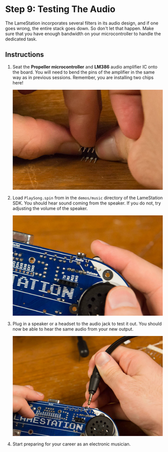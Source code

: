 # Step 9: Testing The Audio

The LameStation incorporates several filters in its audio design, and if
one goes wrong, the entire stack goes down. So don't let that happen.
Make sure that you have enough bandwidth on your microcontroller to
handle the dedicated task.

## Instructions

1.  Seat the **Propeller microcontroller** and **LM386** audio
    amplifier IC onto the board. You will need to bend the pins of the
    amplifier in the same way as in previous sessions. Remember, you
    are installing two chips here!

    ![](images/16744467.jpg?width=500)

2.  Load `PlaySong.spin` from in the `demos/music` directory of the
    LameStation SDK. You should hear sound coming from the speaker.
    If you do not, try adjusting the volume of the speaker.

    ![](images/16744466.jpg?width=500)

3.  Plug in a speaker or a headset to the audio jack to test it out.
    You should now be able to hear the same audio from your new output.

    ![](images/16744465.jpg?width=500)

4.  Start preparing for your career as an electronic musician.
